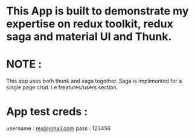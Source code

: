 # This App is built to demonstrate my expertise on redux toolkit, redux saga and material UI and Thunk.

# NOTE : 
  This app uses both thunk and saga together. Saga is implimented for a single page crud. i.e freatures/users section.  
  
# App test creds : 
username : rex@gmail.com
pass : 123456
